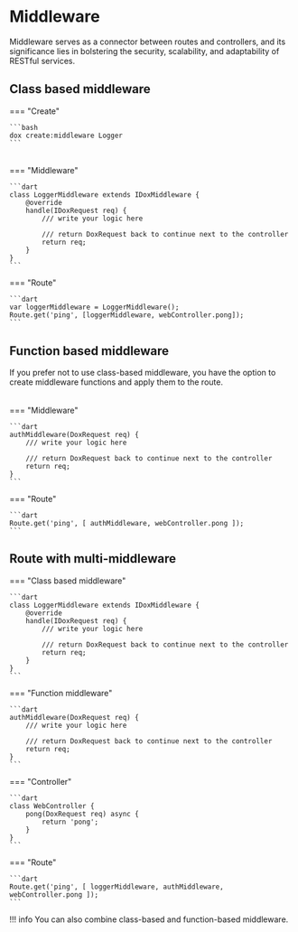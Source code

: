 # Middleware

Middleware serves as a connector between routes and controllers, and its significance lies in bolstering the security, scalability, and adaptability of RESTful services.

## Class based middleware

=== "Create"

    ```bash
    dox create:middleware Logger
    ```

######
=== "Middleware"

    ```dart
    class LoggerMiddleware extends IDoxMiddleware {
        @override
        handle(IDoxRequest req) {
            /// write your logic here

            /// return DoxRequest back to continue next to the controller
            return req; 
        }
    }
    ```

=== "Route"

    ```dart
    var loggerMiddleware = LoggerMiddleware();
    Route.get('ping', [loggerMiddleware, webController.pong]);
    ```

## Function based middleware

If you prefer not to use class-based middleware, you have the option to create middleware functions and apply them to the route.


######
=== "Middleware"

    ```dart
    authMiddleware(DoxRequest req) {
        /// write your logic here

        /// return DoxRequest back to continue next to the controller
        return req;
    }
    ```

=== "Route"

    ```dart
    Route.get('ping', [ authMiddleware, webController.pong ]);
    ```

## Route with multi-middleware

=== "Class based middleware"

    ```dart
    class LoggerMiddleware extends IDoxMiddleware {
        @override
        handle(IDoxRequest req) {
            /// write your logic here

            /// return DoxRequest back to continue next to the controller
            return req;
        }
    }
    ```

=== "Function middleware"

    ```dart
    authMiddleware(DoxRequest req) {
        /// write your logic here

        /// return DoxRequest back to continue next to the controller
        return req;
    }
    ```

=== "Controller"

    ```dart
    class WebController {
        pong(DoxRequest req) async {
            return 'pong';
        }
    }
    ```

=== "Route"

    ```dart
    Route.get('ping', [ loggerMiddleware, authMiddleware, webController.pong ]);
    ```

!!! info
    You can also combine class-based and function-based middleware.